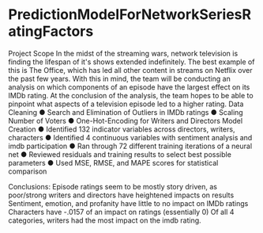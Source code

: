 # PredictionModelForNetworkSeriesRatingFactors
Project Scope
In the midst of the streaming wars, network television is finding the lifespan of it's shows extended indefinitely. The best example of this is The Office, which has led all other content in streams on Netflix over the past few years. With this in mind, the team will be conducting an analysis on which components of an episode have the largest effect on its IMDb rating. At the conclusion of the analysis, the team hopes to be able to pinpoint what aspects of a television episode led to a higher rating. 
Data Cleaning
●	Search and Elimination of Outliers in IMDb ratings
●	Scaling Number of Voters
●	One-Hot-Encoding for Writers and Directors
Model Creation
●	Identified 132 indicator variables across directors, writers, characters
●	Identified 4 continuous variables with sentiment analysis and imdb participation
●	Ran through 72 different training iterations of a neural net
●	Reviewed residuals and training results to select best possible parameters
●	Used MSE, RMSE, and MAPE scores for statistical comparison

Conclusions:
Episode ratings seem to be mostly story driven, as poor/strong writers and directors have heightened impacts on results
Sentiment, emotion, and profanity have little to no impact on IMDb ratings
Characters have -.0157 of an impact on ratings (essentially 0)
Of all 4 categories, writers had the most impact on the imdb rating.

